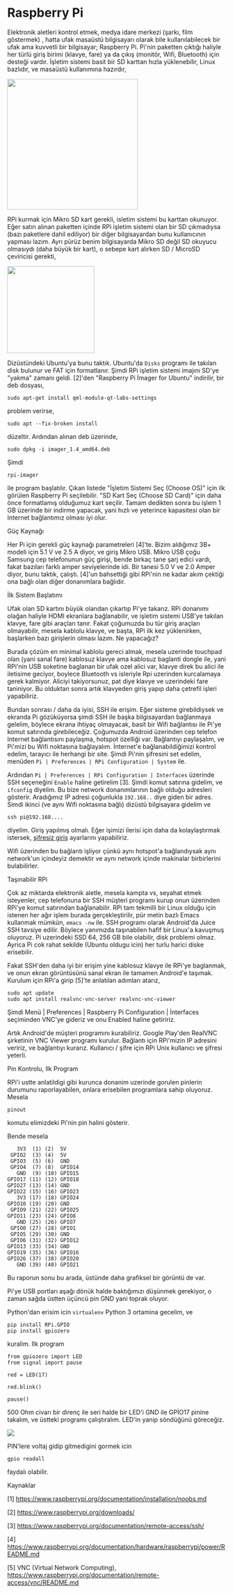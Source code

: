 # Raspberry Pi

Elektronik aletleri kontrol etmek, medya idare merkezi (şarkı, film
göstermek) , hatta ufak masaüstü bilgisayarı olarak bile
kullanılabilecek bir ufak ama kuvvetli bir bilgisayar; Raspberry
Pi. Pi'nin paketten çıktığı haliyle her türlü giriş birimi (klavye,
fare) ya da çıkış (monitör, Wifi, Bluetooth) için desteği
vardır. İşletim sistemi basit bir SD karttan hızla yüklenebilir, Linux
bazlıdır, ve masaüstü kullanımına hazırdır,

<img width="300" src="pi.png"/>

RPi kurmak için Mikro SD kart gerekli, isletim sistemi bu karttan
okunuyor. Eğer satın alınan paketten içinde RPi işletim sistemi olan
bir SD çıkmadıysa (bazı paketlere dahil ediliyor) bir diğer
bilgisayardan bunu kullanıcının yapması lazım. Ayrı pürüz benim
bilgisayarda Mikro SD değil SD okuyucu olmasıydı (daha büyük bir
kart), o sebepe kart alırken SD / MicroSD çeviricisi gerekti,

<img width="200" src="sd.jpg"/>

Dizüstündeki Ubuntu'ya bunu taktık. Ubuntu'da `Disks` programı ile
takılan disk bulunur ve FAT için formatlanır. Şimdi RPi işletim
sistemi imajını SD'ye "yakma" zamanı geldi. [2]'den "Raspberry Pi
İmager for Ubuntu" indirilir, bir deb dosyası,

```
sudo apt-get install qml-module-qt-labs-settings
```

problem verirse,

```
sudo apt --fix-broken install
```

düzeltir. Ardından alınan deb üzerinde,

```
sudo dpkg -i imager_1.4_amd64.deb
```

Şimdi

```
rpi-imager
```

ile program başlatılır. Çıkan listede "İşletim Sistemi Seç (Choose
OS)" için ilk görülen Raspberry Pi seçilebilir. "SD Kart Seç (Choose
SD Card)" için daha önce formatlamış olduğumuz kart seçilir. Tamam
dedikten sonra bu işlem 1 GB üzerinde bir indirme yapacak, yani hızlı
ve yeterince kapasitesi olan bir Internet bağlantımız olması iyi olur.

Güç Kaynağı

Her Pi için gerekli güç kaynağı parametreleri [4]'te. Bizim aldığımız
3B+ modeli için 5.1 V ve 2.5 A diyor, ve giriş Mikro USB. Mikro USB
çoğu Samsung cep telefonunun güç girişi, bende birkaç tane şarj edici
vardı, fakat bazıları farklı amper seviyelerinde idi. Bir tanesi 5.0 V
ve 2.0 Amper diyor, bunu taktık, çalıştı. [4]'un bahsettiği gibi
RPi'nin ne kadar akım çektiği ona bağlı olan diğer donanımlara
bağlıdır. 

İlk Sistem Başlatımı

Ufak olan SD kartını büyük olandan çıkartıp Pi'ye takarız. RPi
donanımı olağan haliyle HDMI ekranlara bağlanabilir, ve işletim
sistemi USB'ye takılan klavye, fare gibi araçları tanır. Fakat
çoğumuzda bu tür giriş araçları olmayabilir, mesela kablolu klavye, ve
başta, RPi ilk kez yüklenirken, başlarken bazı girişlerin olması
lazım. Ne yapacağız?

Burada çözüm en minimal kablolu gereci almak, mesela uzerinde touchpad
olan (yani sanal fare) kablosuz klavye ama kablosuz baglanti dongle
ile, yani RPi'nin USB soketine baglanan bir ufak ozel alici var,
klavye direk bu alici ile iletisime geciyor, boylece Bluetooth vs
isleriyle Rpi uzerinden kurcalamaya gerek kalmiyor. Aliciyi
takiyorsunuz, pat diye klavye ve uzerindeki fare taniniyor.  Bu
olduktan sonra artık klavyeden giriş yapıp daha çetrefil işleri
yapabiliriz.

Bundan sonrası / daha da iyisi, SSH ile erişim.  Eğer sisteme
girebildiysek ve ekranda Pi gözüküyorsa şimdi SSH ile başka
bilgisayardan bağlanmaya gelelim, böylece ekrana ihtiyaç olmayacak,
basit bir Wifi bağlantısı ile Pi'ye komut satırında girebileceğiz.
Çoğumuzda Android üzerinden cep telefon Internet bağlantısını
paylaşma, hotspot özelliği var. Bağlantıyı paylaşalım, ve Pi'mizi bu
Wifi noktasına bağlayalım. İnternet'e bağlanabildiğimizi kontrol
edelim, tarayıcı ile herhangi bir site. Şimdi Pi'nin şifresini set
edelim, menüden `Pi | Preferences | RPi Configuration | System`
ile.

Ardından `Pi | Preferences | RPi Configuration | Interfaces` üzerinde
SSH seçeneğini `Enable` haline getirelim [3]. Şimdi komut satırına
gidelim, ve `ifconfig` diyelim. Bu bize network donanımlarının bağlı
olduğu adresleri gösterir. Aradığımız IP adresi çoğunlukla `192.168..`
diye giden bir adres. Simdi ikinci (ve aynı Wifi noktasına bağlı)
dizüstü bilgisayara gidelim ve

```
ssh pi@192.168.... 
```

diyelim. Giriş yapılmış olmalı. Eğer işimizi ilerisi için daha da
kolaylaştırmak istersek, [şifresiz giriş](../../2005/10/bir-makinaya-ssh-ile-sifresiz-giris.md)
ayarlarını yapabiliriz.

Wifi üzerinden bu bağlantı işliyor çünkü aynı hotspot'a bağlandıysak
aynı network'un içindeyiz demektir ve aynı network içinde makinalar
birbirlerini bulabilirler.

Taşınabilir RPi 

Çok az miktarda elektronik aletle, mesela kampta vs, seyahat etmek
isteyenler, cep telefonuna bir SSH müşteri programı kurup onun
üzerinden RPi'ye komut satırından bağlanabilir. RPi tam tekmilli bir
Linux olduğu için istenen her ağır işlem burada gerçekleştirilir, pür
metin bazlı Emacs kullanmak mümkün, `emacs -nw` ile. SSH programı
olarak Android'da Juice SSH tavsiye edilir. Böylece yanımızda
taşınabilen hafif bir Linux'a kavuşmuş oluyoruz. Pi uzerindeki SSD 64,
256 GB bile olabilir, disk problemi olmaz. Ayrica Pi cok rahat sekilde
(Ubuntu oldugu icin) her turlu harici diske erisebilir.

Fakat SSH'den daha iyi bir erişim yine kablosuz klavye ile RPi'ye
baglanmak, ve onun ekran görüntüsünü sanal ekran ile tamamen Android'e
taşımak. Kurulum için RPi'a girip [5]'te anlatılan adımları atarız,

```
sudo apt update
sudo apt install realvnc-vnc-server realvnc-vnc-viewer
```

Şimdi Menü | Preferences | Raspberry Pi Configuration | İnterfaces
seçiminden VNC'ye gideriz ve onu Enabled haline getiririz.

Artık Android'de müşteri programını kurabiliriz. Google Play'den
RealVNC şirketinin VNC Viewer programı kurulur. Bağlantı için
RPi'mizin IP adresini veririz, ve bağlantıyı kurarız. Kullanıcı /
şifre için RPi Unix kullanıcı ve şifresi yeterli.

Pin Kontrolu, Ilk Program

RPi'i ustte anlatildigi gibi kurunca donanim uzerinde gorulen pinlerin
durumunu raporlayabilen, onlara erisebilen programlara sahip
oluyoruz. Mesela

```
pinout
```

komutu elimizdeki Pi'nin pin halini gösterir.

Bende mesela

```
   3V3  (1) (2)  5V    
 GPIO2  (3) (4)  5V    
 GPIO3  (5) (6)  GND   
 GPIO4  (7) (8)  GPIO14
   GND  (9) (10) GPIO15
GPIO17 (11) (12) GPIO18
GPIO27 (13) (14) GND   
GPIO22 (15) (16) GPIO23
   3V3 (17) (18) GPIO24
GPIO10 (19) (20) GND   
 GPIO9 (21) (22) GPIO25
GPIO11 (23) (24) GPIO8 
   GND (25) (26) GPIO7 
 GPIO0 (27) (28) GPIO1 
 GPIO5 (29) (30) GND   
 GPIO6 (31) (32) GPIO12
GPIO13 (33) (34) GND   
GPIO19 (35) (36) GPIO16
GPIO26 (37) (38) GPIO20
   GND (39) (40) GPIO21
```

Bu raporun sonu bu arada, üstünde daha grafiksel bir görüntü de var.

Pi'ye USB portları aşağı dönük halde baktığımızı düşünmek gerekiyor, o
zaman sağda üstten üçüncü pin GND yani toprak oluyor.

Python'dan erisim icin `virtualenv` Python 3 ortamina gecelim, ve


```
pip install RPi.GPIO
pip install gpiozero
```

kuralim. Ilk program

```
from gpiozero import LED
from signal import pause

red = LED(17)

red.blink()

pause()
```

500 Ohm civarı bir direnç ile seri halde bir LED'i GND ile GPİO17
pinine takalım, ve üstteki programı çalıştıralım. LED'in yanip
söndüğünü göreceğiz.

![](piled.jpg)

PIN'lere voltaj gidip gitmedigini gormek icin

```
gpio readall
```

faydalı olabilir.


Kaynaklar

[1] https://www.raspberrypi.org/documentation/installation/noobs.md

[2] https://www.raspberrypi.org/downloads/

[3] https://www.raspberrypi.org/documentation/remote-access/ssh/

[4] https://www.raspberrypi.org/documentation/hardware/raspberrypi/power/README.md

[5] VNC (Virtual Network Computing), https://www.raspberrypi.org/documentation/remote-access/vnc/README.md
